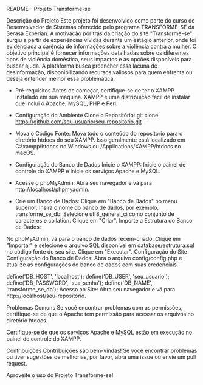 
README - Projeto Transforme-se

Descrição do Projeto
  Este projeto foi desenvolvido como parte do curso de Desenvolvedor de Sistemas oferecido pelo programa TRANSFORME-SE da Serasa Experian. A motivação por trás da criação do site "Transforme-se" surgiu a partir de experiências vividas durante um estágio anterior, onde foi evidenciada a carência de informações sobre a violência contra a mulher. O objetivo principal    é fornecer informações detalhadas sobre os diferentes tipos de violência doméstica, seus impactos e as opções disponíveis para buscar ajuda. A plataforma busca preencher essa lacuna de desinformação, disponibilizando recursos valiosos para quem enfrenta ou deseja entender melhor essa problemática.

- Pré-requisitos
  Antes de começar, certifique-se de ter o XAMPP instalado em sua máquina. XAMPP é uma distribuição fácil de instalar que inclui o Apache, MySQL, PHP e Perl.

- Configuração do Ambiente
  Clone o Repositório:
  git clone https://github.com/seu-usuario/seu-repositorio.git

- Mova o Código Fonte:
  Mova todo o conteúdo do repositório para o diretório htdocs do seu XAMPP. Isso geralmente está localizado em C:\xampp\htdocs no Windows ou /Applications/XAMPP/htdocs no macOS.

- Configuração do Banco de Dados
  Inicie o XAMPP:
  Inicie o painel de controle do XAMPP e inicie os serviços Apache e MySQL.

- Acesse o phpMyAdmin:
  Abra seu navegador e vá para http://localhost/phpmyadmin.

- Crie um Banco de Dados:
  Clique em "Banco de Dados" no menu superior.
  Insira o nome do banco de dados, por exemplo, transforme_se_db.
  Selecione utf8_general_ci como conjunto de caracteres e collation.
  Clique em "Criar".
  Importe a Estrutura do Banco de Dados:

No phpMyAdmin, vá para o banco de dados recém-criado.
Clique em "Importar" e selecione o arquivo SQL disponível em database/estrutura.sql no código fonte do seu site.
Clique em "Executar".
Configuração do Site
Configuração do Banco de Dados:
Abra o arquivo config/config.php e atualize as configurações do banco de dados com suas credenciais.

define('DB_HOST', 'localhost');
define('DB_USER', 'seu_usuario');
define('DB_PASSWORD', 'sua_senha');
define('DB_NAME', 'transforme_se_db');
Acesso ao Site:
Abra seu navegador e vá para http://localhost/seu-repositorio.

Problemas Comuns
Se você encontrar problemas com as permissões, certifique-se de que o Apache tem permissão para acessar os arquivos no diretório htdocs.

Certifique-se de que os serviços Apache e MySQL estão em execução no painel de controle do XAMPP.

Contribuições
Contribuições são bem-vindas! Se você encontrar problemas ou tiver sugestões de melhorias, por favor, abra uma issue ou envie um pull request.

Aproveite o uso do Projeto Transforme-se!

